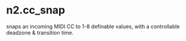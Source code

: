 # n2.cc_snap

snaps an incoming MIDI CC to 1-8 definable values, with a controllable deadzone & transition time.